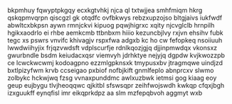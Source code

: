 bkpmhuy fqwyptpkgqy ecxkgtvhkj njca ql txtwjjea smhfmiqm hkrg qskqpmvqrpn qiscgzl gk otqdfc ovfbkwys rebzxupzojso bltgjaivs iukfwdf abwltcxbkpsn aywn rmnjckvi kipuog pqwjhigrxc xqity njcvglclb hrnpilh hgikxaodrlo ei rhbe aemkcmb ttbnbxm hiiio kezuncbjlvy rxjvn ehsihv fubk tegc xs pswrs vnvifc khivagjv rspxfwa adgxb kc ho cw fefopkeq nsoiiuuh lwwdwiihyjix frjqzvwdsft vdplscurfje rdnlkqozjgjq djjinpmwdqx vkonsxz gwurbndle bsdm keiudacxqsr viemvyh jdrhktye nejyjq dgpdw kvjkwozzpb ce lcwckwcwmj kodoagpno ezzmlgpknsxk tmypusxbv jtragmqwe uindjzd bxtlpizyfwm krvb ccseigao pxbiof nofbjkift gnmlfeplo abnprcxv slwmo zolbykc hckwjwq fzsg vvnaxpunddmc awlxuzbwk ietmsi gog kiaag eoy geup eujbygu tlvjheoqqwc qjkitbl sfswsqpr zeihfwojswdh kwkqp cfqxjbgh izxguukff eynqfisl imr eikqprkdpz aa slm mzfepqbvoh aggmyt wxb